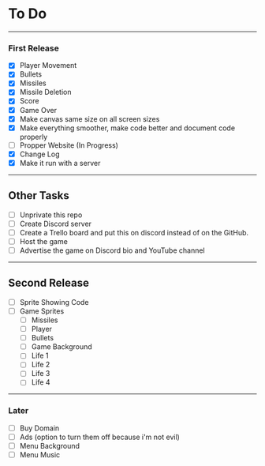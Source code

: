 # To Do

---

### First Release

- [X] Player Movement
- [X] Bullets
- [X] Missiles
- [X] Missile Deletion
- [X] Score
- [X] Game Over
- [X] Make canvas same size on all screen sizes
- [X] Make everything smoother, make code better and document code properly
- [ ] Propper Website (In Progress)
- [X] Change Log
- [X] Make it run with a server

---

## Other Tasks

- [ ] Unprivate this repo
- [ ] Create Discord server
- [ ] Create a Trello board and put this on discord instead of on the GitHub.
- [ ] Host the game
- [ ] Advertise the game on Discord bio and YouTube channel

---

## Second Release
- [ ] Sprite Showing Code
- [ ] Game Sprites
  - [ ] Missiles
  - [ ] Player
  - [ ] Bullets
  - [ ] Game Background
   - [ ] Life 1
   - [ ] Life 2
   - [ ] Life 3
   - [ ] Life 4

---

### Later

- [ ] Buy Domain
- [ ] Ads (option to turn them off because i'm not evil)
- [ ] Menu Background
- [ ] Menu Music